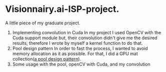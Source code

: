 # Visionnairy.ai-ISP-project. 

A little piece of my graduate project. 

1. Implementing convolution in Cuda 
    In my project I used OpenCV with the Cuda support module but, their convolution didn't give me the desired results,
    therefore I wrote by myself a kernel function to do that.  
2. Pool design pattern 
   In order to fast the process, I wanted to avoid memory allocation as it as possible. 
   For that, I did a GPU mat collection([a pool design pattern](https://www.geeksforgeeks.org/object-pool-design-pattern/)).
3. Some usage with the pool, openCV with Cuda, and my convolution
